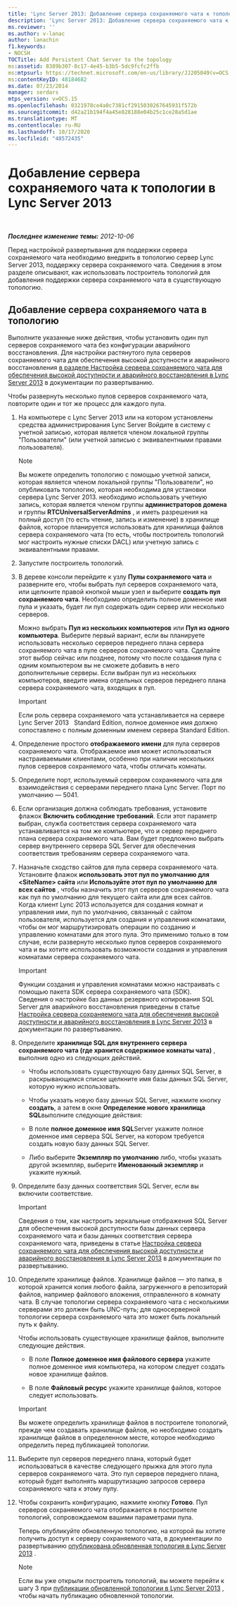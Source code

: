 ```yaml
---
title: 'Lync Server 2013: Добавление сервера сохраняемого чата к топологии'
description: 'Lync Server 2013: Добавление сервера сохраняемого чата к топологии.'
ms.reviewer: ''
ms.author: v-lanac
author: lanachin
f1.keywords:
- NOCSH
TOCTitle: Add Persistent Chat Server to the topology
ms:assetid: 8389b307-8c17-4e45-b3b5-5dc9fcfc2ffb
ms:mtpsurl: https://technet.microsoft.com/en-us/library/JJ205049(v=OCS.15)
ms:contentKeyID: 48184682
ms.date: 07/23/2014
manager: serdars
mtps_version: v=OCS.15
ms.openlocfilehash: 0321978ce4a0c7381cf2915030267645931f572b
ms.sourcegitcommit: d42a21b194f4a45e828188e04b25c1ce28a5d1ae
ms.translationtype: MT
ms.contentlocale: ru-RU
ms.lasthandoff: 10/17/2020
ms.locfileid: "48572435"
---
```

# <a name="add-persistent-chat-server-to-the-topology-in-lync-server-2013"></a>Добавление сервера сохраняемого чата к топологии в Lync Server 2013

<div data-xmlns="http://www.w3.org/1999/xhtml">

<div class="topic" data-xmlns="http://www.w3.org/1999/xhtml" data-msxsl="urn:schemas-microsoft-com:xslt" data-cs="https://msdn.microsoft.com/">

<div data-asp="https://msdn2.microsoft.com/asp">



</div>

<div id="mainSection">

<div id="mainBody">

<span> </span>

_**Последнее изменение темы:** 2012-10-06_

Перед настройкой развертывания для поддержки сервера сохраняемого чата необходимо внедрить в топологию сервер Lync Server 2013, поддержку сервера сохраняемого чата. Сведения в этом разделе описывают, как использовать построитель топологий для добавления поддержки сервера сохраняемого чата в существующую топологию.

<div>

## <a name="to-add-persistent-chat-server-to-a-topology"></a>Добавление сервера сохраняемого чата в топологию

Выполните указанные ниже действия, чтобы установить один пул серверов сохраняемого чата без конфигурации аварийного восстановления. Для настройки растянутого пула серверов сохраняемого чата для обеспечения высокой доступности и аварийного восстановления [в разделе Настройка сервера сохраняемого чата для обеспечения высокой доступности и аварийного восстановления в Lync Server 2013](lync-server-2013-configuring-persistent-chat-server-for-high-availability-and-disaster-recovery.md) в документации по развертыванию.

Чтобы развернуть несколько пулов серверов сохраняемого чата, повторите один и тот же процесс для каждого пула.

1.  На компьютере с Lync Server 2013 или на котором установлены средства администрирования Lync Server Войдите в систему с учетной записью, которая является членом локальной группы "Пользователи" (или учетной записью с эквивалентными правами пользователя).
    
    <div>
    

    > [!NOTE]  
    > Вы можете определить топологию с помощью учетной записи, которая является членом локальной группы "Пользователи", но опубликовать топологию, которая необходима для установки сервера Lync Server 2013. необходимо использовать учетную запись, которая является членом группы <STRONG>администраторов домена</STRONG> и группы <STRONG>RTCUniversalServerAdmins</STRONG> , и иметь разрешения на полный доступ (то есть чтение, запись и изменение) в хранилище файлов, которое планируется использовать для хранилища файлов сервера сохраняемого чата (то есть, чтобы построитель топологий мог настроить нужные списки DACL) или учетную запись с эквивалентными правами.

    
    </div>

2.  Запустите построитель топологий.

3.  В дереве консоли перейдите к узлу **Пулы сохраняемого чата** и разверните его, чтобы выбрать пул серверов сохраняемого чата, или щелкните правой кнопкой мыши узел и выберите **создать пул сохраняемого чата**. Необходимо определить полное доменное имя пула и указать, будет ли пул содержать один сервер или несколько серверов.
    
    Можно выбрать **Пул из нескольких компьютеров** или **Пул из одного компьютера**. Выберите первый вариант, если вы планируете использовать несколько серверов переднего плана сервера сохраняемого чата в пуле серверов сохраняемого чата. Сделайте этот выбор сейчас или позднее, потому что после создания пула с одним компьютером вы не сможете добавить в него дополнительные серверы. Если выбран пул из нескольких компьютеров, введите имена отдельных серверов переднего плана сервера сохраняемого чата, входящих в пул.
    
    <div>
    

    > [!IMPORTANT]  
    > Если роль сервера сохраняемого чата устанавливается на сервере Lync Server 2013 &nbsp; Standard Edition, полное доменное имя должно сопоставлено с полным доменным именем сервера Standard Edition.

    
    </div>

4.  Определение простого **отображаемого имени** для пула серверов сохраняемого чата. Отображаемое имя может использоваться настраиваемыми клиентами, особенно при наличии нескольких пулов серверов сохраняемого чата, чтобы отличать комнаты.

5.  Определите порт, используемый сервером сохраняемого чата для взаимодействия с серверами переднего плана Lync Server. Порт по умолчанию — 5041.

6.  Если организация должна соблюдать требования, установите флажок **Включить соблюдение требований**. Если этот параметр выбран, служба соответствия сервера сохраняемого чата устанавливается на том же компьютере, что и сервер переднего плана сервера сохраняемого чата. Вам будет предложено выбрать сервер внутреннего сервера SQL Server для обеспечения соответствия требованиям сервера сохраняемого чата.

7.  Назначьте сходство сайтов для пула сервера сохраняемого чата. Установите флажок **использовать этот пул по умолчанию для \<SiteName\> сайта** или **Используйте этот пул по умолчанию для всех сайтов** , чтобы назначить этот пул серверов сохраняемого чата как пул по умолчанию для текущего сайта или для всех сайтов. Когда клиент Lync 2013 используется для создания комнат и управления ими, пул по умолчанию, связанный с сайтом пользователя, используется для создания и управления комнатами, чтобы он мог маршрутизировать операции по созданию и управлению комнатами для этого пула. Это применимо только в том случае, если развернуто несколько пулов серверов сохраняемого чата и вы хотите использовать возможности создания и управления комнатами сервера сохраняемого чата.
    
    <div>
    

    > [!IMPORTANT]  
    > Функции создания и управления комнатами можно настраивать с помощью пакета SDK сервера сохраняемого чата (SDK).<BR>Сведения о настройке баз данных резервного копирования SQL Server для аварийного восстановления приведены в статье <A href="lync-server-2013-configuring-persistent-chat-server-for-high-availability-and-disaster-recovery.md">Настройка сервера сохраняемого чата для обеспечения высокой доступности и аварийного восстановления в Lync Server 2013</A> в документации по развертыванию.

    
    </div>

8.  Определите **хранилище SQL для внутреннего сервера сохраняемого чата (где хранится содержимое комнаты чата)** , выполнив одно из следующих действий.
    
      - Чтобы использовать существующую базу данных SQL Server, в раскрывающемся списке щелкните имя базы данных SQL Server, которую нужно использовать.
    
      - Чтобы указать новую базу данных SQL Server, нажмите кнопку **создать**, а затем в окне **Определение нового хранилища SQL**выполните следующие действия:
    
    <!-- end list -->
    
      - В поле **полное доменное имя SQL**Server укажите полное доменное имя сервера SQL Server, на котором требуется создать новую базу данных SQL Server.
    
      - Либо выберите **Экземпляр по умолчанию** либо, чтобы указать другой экземпляр, выберите **Именованный экземпляр** и укажите нужный.

9.  Определите базу данных соответствия SQL Server, если вы включили соответствие.
    
    <div>
    

    > [!IMPORTANT]  
    > Сведения о том, как настроить зеркальные отображения SQL Server для обеспечения высокой доступности базы данных сервера сохраняемого чата и базы данных соответствия сервера сохраняемого чата, приведены в статье <A href="lync-server-2013-configuring-persistent-chat-server-for-high-availability-and-disaster-recovery.md">Настройка сервера сохраняемого чата для обеспечения высокой доступности и аварийного восстановления в Lync Server 2013</A> в документации по развертыванию.

    
    </div>

10. Определите хранилище файлов. Хранилище файлов — это папка, в которой хранится копия любого файла, загруженного в репозиторий файлов, например файлового вложения, отправленного в комнату чата. В случае топологии сервера сохраняемого чата с несколькими серверами это должен быть UNC-путь; для односерверной топологии сервера сохраняемого чата это может быть локальный путь к файлу.
    
    Чтобы использовать существующее хранилище файлов, выполните следующие действия.
    
      - В поле **Полное доменное имя файлового сервера** укажите полное доменное имя компьютера, на котором следует создать новое хранилище файлов.
    
      - В поле **Файловый ресурс** укажите хранилище файлов, которое следует использовать.
    
    <div>
    

    > [!IMPORTANT]  
    > Вы можете определить хранилище файлов в построителе топологий, прежде чем создавать хранилище файлов, но необходимо создать хранилище файлов в определенном месте, которое необходимо определить перед публикацией топологии.

    
    </div>

11. Выберите пул серверов переднего плана, который будет использоваться в качестве следующего прыжка для этого пула серверов сохраняемого чата. Это пул серверов переднего плана, который будет выполнять маршрутизацию запросов сервера сохраняемого чата к этому пулу.

12. Чтобы сохранить конфигурацию, нажмите кнопку **Готово**. Пул серверов сохраняемого чата отображается в построителе топологий, сопровождаемом вашими параметрами пула.
    
    Теперь опубликуйте обновленную топологию, на которой вы хотите получить доступ к серверу сохраняемого чата, в документации по развертыванию [опубликована обновленная топология в Lync Server 2013](lync-server-2013-publish-the-updated-topology.md) .
    
    <div>
    

    > [!NOTE]  
    > Если вы уже открыли построитель топологий, вы можете перейти к шагу 3 при <A href="lync-server-2013-publish-the-updated-topology.md">публикации обновленной топологии в Lync Server 2013</A> , чтобы начать публикацию обновленной топологии.

    
    </div>

</div>

</div>

<span> </span>

</div>

</div>

</div>

